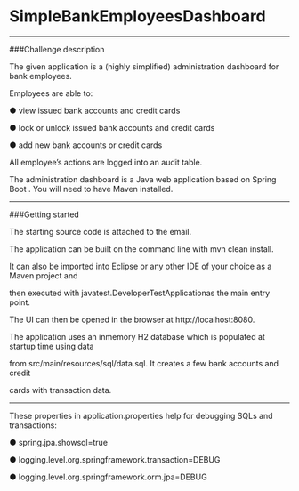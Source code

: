 # SimpleBankEmployeesDashboard
-------------------------------
###Challenge description

The given application is a (highly simplified) administration dashboard for bank employees.

Employees are able to:

● view issued bank accounts and credit cards

● lock or unlock issued bank accounts and credit cards

● add new bank accounts or credit cards

All employee’s actions are logged into an audit table.

The administration dashboard is a Java web application based on Spring Boot . You will need to have Maven installed.


-------------------------------

###Getting started

The starting source code is attached to the e­mail.

The application can be built on the command line with mvn clean install.

It can also be imported into Eclipse or any other IDE of your choice as a Maven project and

then executed with javatest.DeveloperTestApplicationas the main entry point.

The UI can then be opened in the browser at http://localhost:8080.

The application uses an in­memory H2 database which is populated at startup time using data

from src/main/resources/sql/data.sql. It creates a few bank accounts and credit

cards with transaction data.


-------------------------------
These properties in application.properties help for debugging SQLs and transactions:

● spring.jpa.show­sql=true

● logging.level.org.springframework.transaction=DEBUG

● logging.level.org.springframework.orm.jpa=DEBUG